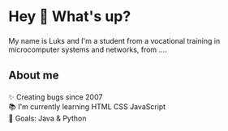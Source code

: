 <h1 align="left">Hey 👋 What's up?</h1>

###

<p align="left">My name is Luks and I'm a student from a vocational training in microcomputer systems and networks, from ....</p>

###

<h2 align="left">About me</h2>

###

<p align="left">✨ Creating bugs since 2007<br>📚 I'm currently learning HTML CSS JavaScript <br>🎯 Goals: Java & Python</p>
